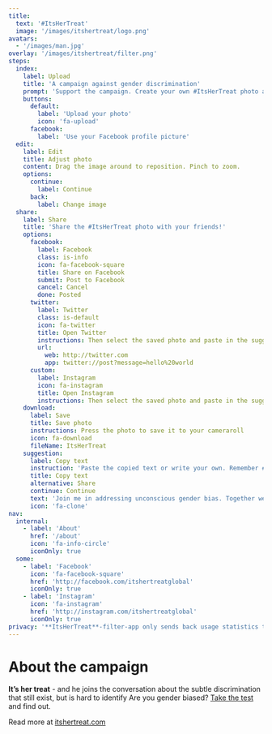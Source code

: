 ```yaml
---
title:
  text: '#ItsHerTreat'
  image: '/images/itshertreat/logo.png'
avatars: 
  - '/images/man.jpg'
overlay: '/images/itshertreat/filter.png'
steps: 
  index: 
    label: Upload
    title: 'A campaign against gender discrimination'
    prompt: 'Support the campaign. Create your own #ItsHerTreat photo and share with your friends.'
    buttons:
      default: 
        label: 'Upload your photo'
        icon: 'fa-upload'
      facebook:
        label: 'Use your Facebook profile picture'
  edit: 
    label: Edit
    title: Adjust photo
    content: Drag the image around to reposition. Pinch to zoom.
    options: 
      continue: 
        label: Continue
      back: 
        label: Change image
  share:
    label: Share
    title: 'Share the #ItsHerTreat photo with your friends!'
    options: 
      facebook:
        label: Facebook
        class: is-info
        icon: fa-facebook-square
        title: Share on Facebook
        submit: Post to Facebook
        cancel: Cancel
        done: Posted
      twitter:
        label: Twitter
        class: is-default
        icon: fa-twitter
        title: Open Twitter
        instructions: Then select the saved photo and paste in the suggested text.
        url: 
          web: http://twitter.com 
          app: twitter://post?message=hello%20world
      custom:
        label: Instagram
        icon: fa-instagram
        title: Open Instagram
        instructions: Then select the saved photo and paste in the suggested text.
    download: 
      label: Save 
      title: Save photo
      instructions: Press the photo to save it to your cameraroll
      icon: fa-download
      fileName: ItsHerTreat
    suggestion: 
      label: Copy text
      instruction: 'Paste the copied text or write your own. Remember #ItsHerTreat'
      title: Copy text
      alternative: Share
      continue: Continue
      text: 'Join me in addressing unconscious gender bias. Together we change mindsets. Get your photo with the #ItsHerTreat-filter  http://itshertreatfilter.com'
      icon: 'fa-clone'
nav:
  internal:
    - label: 'About'
      href: '/about'
      icon: 'fa-info-circle'
      iconOnly: true
  some:
    - label: 'Facebook'
      icon: 'fa-facebook-square'
      href: 'http://facebook.com/itshertreatglobal'
      iconOnly: true
    - label: 'Instagram'
      icon: 'fa-instagram'
      href: 'http://instagram.com/itshertreatglobal'
      iconOnly: true
privacy: '**ItsHerTreat**-filter-app only sends back usage statistics through Google Analytics. No images or personal information is stored by us.'
---
```


# About the campaign

**It’s her treat** - and he joins the conversation about the subtle discrimination that still exist, but is hard to identify
Are you gender biased? [Take the test](https://implicit.harvard.edu/implicit/user/agg/blindspot/indexgc.htm) and find out.  

Read more at [itshertreat.com](http://www.itshertreat.com)
